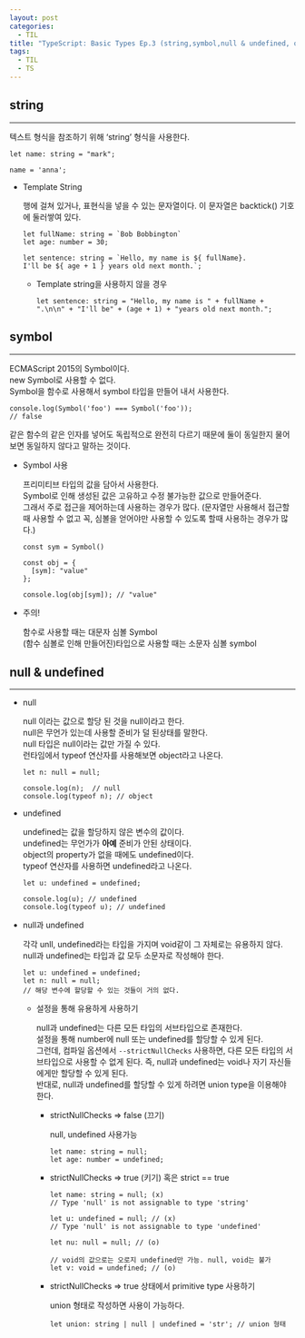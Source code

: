 ```yaml
---
layout: post
categories:
  - TIL
title: "TypeScript: Basic Types Ep.3 (string,symbol,null & undefined, object, array, tuple)"
tags:
  - TIL
  - TS
---
```

## __string__
---
텍스트 형식을 참조하기 위해 ‘string’ 형식을 사용한다.
```tsx
let name: string = "mark";

name = 'anna';
```

- Template String
    
  행에 걸쳐 있거나, 표현식을 넣을 수 있는 문자열이다.
  이 문자열은 backtick() 기호에 둘러쌓여 있다.
  ```tsx
  let fullName: string = `Bob Bobbington`
  let age: number = 30;
  
  let sentence: string = `Hello, my name is ${ fullName}.
  I'll be ${ age + 1 } years old next month.`;
  ```
  - Template string을 사용하지 않을 경우
    ```tsx
    let sentence: string = "Hello, my name is " + fullName + ".\n\n" + "I'll be" + (age + 1) + "years old next month.";
    ```

## __symbol__
---
ECMAScript 2015의 Symbol이다.  
new Symbol로 사용할 수 없다.  
Symbol을 함수로 사용해서 symbol 타입을 만들어 내서 사용한다.
```tsx
console.log(Symbol('foo') === Symbol('foo'));
// false
```
같은 함수의 같은 인자를 넣어도 독립적으로 완전히 다르기 때문에 둘이 동일한지 물어보면 동일하지 않다고 말하는 것이다.
- Symbol 사용
  
  프리미티브 타입의 값을 담아서 사용한다.  
  Symbol로 인해 생성된 값은 고유하고 수정 불가능한 값으로 만들어준다.  
  그래서 주로 접근을 제어하는데 사용하는 경우가 많다. (문자열만 사용해서 접근할 때 사용할 수 없고 꼭, 심볼을 얻어야만 사용할 수 있도록 할때 사용하는 경우가 많다.)
  ```tsx
  const sym = Symbol()
  
  const obj = {
    [sym]: "value"
  };
  
  console.log(obj[sym]); // "value"
  ```
- 주의!
    
  함수로 사용할 때는 대문자 심볼 Symbol  
  (함수 심볼로 인해 만들어진)타입으로 사용할 때는 소문자 심볼 symbol

## __null & undefined__
---

- null
    
  null 이라는 값으로 할당 된 것을 null이라고 한다.  
  null은 무언가 있는데 사용할 준비가 덜 된상태를 말한다.  
  null 타입은 null이라는 값만 가질 수 있다.  
  런타임에서 typeof 연산자를 사용해보면 object라고 나온다.
  ```tsx
  let n: null = null;
  
  console.log(n);  // null
  console.log(typeof n); // object
  ```
    
- undefined
    
  undefined는 값을 할당하지 않은 변수의 값이다.  
  undefined는 무언가가 **아예** 준비가 안된 상태이다.  
  object의 property가 없을 때에도 undefined이다.  
  typeof 연산자를 사용하면 undefined라고 나온다.
  ```tsx
  let u: undefined = undefined;
  
  console.log(u); // undefined
  console.log(typeof u); // undefined
  ```
    
- null과 undefined
    
  각각 unll, undefined라는 타입을 가지며 void같이 그 자체로는 유용하지 않다.  
  null과 undefined는 타입과 값 모두 소문자로 작성해야 한다.
  ```tsx
  let u: undefined = undefined;
  let n: null = null;
  // 해당 변수에 할당할 수 있는 것들이 거의 없다.
  ```
  - 설정을 통해 유용하게 사용하기
      
    null과 undefined는 다른 모든 타입의 서브타입으로 존재한다.  
    설정을 통해 number에 null 또는 undefined를 할당할 수 있게 된다.   
    그런데, 컴파일 옵션에서 `--strictNullChecks` 사용하면, 다른 모든 타입의 서브타입으로 사용할 수 없게 된다. 즉, null과 undefined는 void나 자기 자신들에게만 할당할 수 있게 된다.  
    반대로, null과 undefined를 할당할 수 있게 하려면 union type을 이용해야 한다.
    - strictNullChecks => false (끄기)

      null, undefined 사용가능
      ```tsx
      let name: string = null;
      let age: number = undefined;
      ```
    - strictNullChecks => true (키기) 혹은 strict == true
      ```tsx
      let name: string = null; (x)
      // Type 'null' is not assignable to type 'string'

      let u: undefined = null; // (x)
      // Type 'null' is not assignable to type 'undefined'
      
      let nu: null = null; // (o)

      // void의 값으로는 오로지 undefined만 가능. null, void는 불가
      let v: void = undefined; // (o)
      ```
    - strictNullChecks => true 상태에서 primitive type 사용하기
    
      union 형태로 작성하면 사용이 가능하다.
      ```tsx
      let union: string | null | undefined = 'str'; // union 형태
      ```
